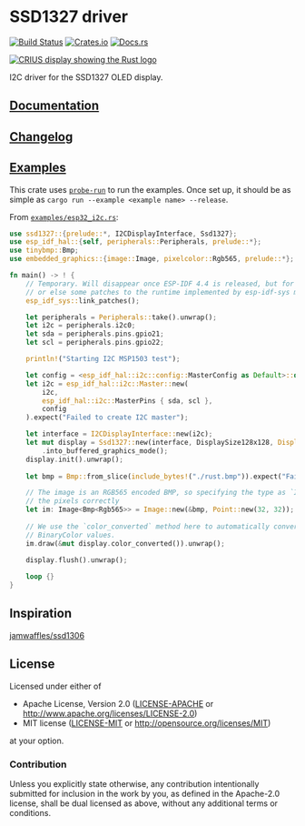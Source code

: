 # SSD1327 driver

[![Build Status](https://circleci.com/gh/jkin8010/ssd1327/tree/master.svg?style=shield)](https://circleci.com/gh/jkin8010/ssd1327/tree/master)
[![Crates.io](https://img.shields.io/crates/v/ssd1327.svg)](https://crates.io/crates/ssd1327)
[![Docs.rs](https://docs.rs/ssd1327/badge.svg)](https://docs.rs/ssd1327) 

[![CRIUS display showing the Rust logo](readme_banner.png?raw=true)](examples/esp32_i2c.rs)

I2C driver for the SSD1327 OLED display.

## [Documentation](https://docs.rs/ssd1327)

## [Changelog](CHANGELOG.md)

## [Examples](examples)

This crate uses [`probe-run`](https://crates.io/crates/probe-run) to run the examples. Once set up,
it should be as simple as `cargo run --example <example name> --release`.

From [`examples/esp32_i2c.rs`](examples/esp32_i2c.rs):

```rust
use ssd1327::{prelude::*, I2CDisplayInterface, Ssd1327};
use esp_idf_hal::{self, peripherals::Peripherals, prelude::*};
use tinybmp::Bmp;
use embedded_graphics::{image::Image, pixelcolor::Rgb565, prelude::*};

fn main() -> ! {
    // Temporary. Will disappear once ESP-IDF 4.4 is released, but for now it is necessary to call this function once,
    // or else some patches to the runtime implemented by esp-idf-sys might not link properly.
    esp_idf_sys::link_patches();

    let peripherals = Peripherals::take().unwrap();
    let i2c = peripherals.i2c0;
    let sda = peripherals.pins.gpio21;
    let scl = peripherals.pins.gpio22;

    println!("Starting I2C MSP1503 test");

    let config = <esp_idf_hal::i2c::config::MasterConfig as Default>::default().baudrate(400.kHz().into());
    let i2c = esp_idf_hal::i2c::Master::new(
        i2c, 
        esp_idf_hal::i2c::MasterPins { sda, scl }, 
        config
    ).expect("Failed to create I2C master");

    let interface = I2CDisplayInterface::new(i2c);
    let mut display = Ssd1327::new(interface, DisplaySize128x128, DisplayRotation::Rotate0)
        .into_buffered_graphics_mode();
    display.init().unwrap();
   
    let bmp = Bmp::from_slice(include_bytes!("./rust.bmp")).expect("Failed to load BMP image");

    // The image is an RGB565 encoded BMP, so specifying the type as `Image<Bmp<Rgb565>>` will read
    // the pixels correctly
    let im: Image<Bmp<Rgb565>> = Image::new(&bmp, Point::new(32, 32));
    
    // We use the `color_converted` method here to automatically convert the RGB565 image data into
    // BinaryColor values.
    im.draw(&mut display.color_converted()).unwrap();
    
    display.flush().unwrap();

    loop {}
}
```

## Inspiration

[jamwaffles/ssd1306](https://github.com/jamwaffles/ssd1306)

## License

Licensed under either of

- Apache License, Version 2.0 ([LICENSE-APACHE](LICENSE-APACHE) or
  http://www.apache.org/licenses/LICENSE-2.0)
- MIT license ([LICENSE-MIT](LICENSE-MIT) or http://opensource.org/licenses/MIT)

at your option.

### Contribution

Unless you explicitly state otherwise, any contribution intentionally submitted for inclusion in the
work by you, as defined in the Apache-2.0 license, shall be dual licensed as above, without any
additional terms or conditions.
